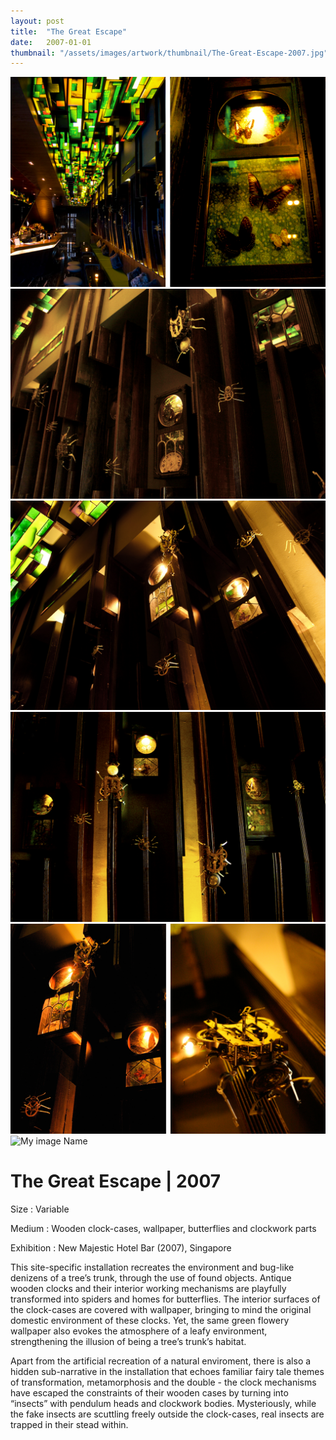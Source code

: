 ```yaml
---
layout: post
title:  "The Great Escape"
date:   2007-01-01
thumbnail: "/assets/images/artwork/thumbnail/The-Great-Escape-2007.jpg"
---
```


![My image Name](/assets/images/artwork/The-Great-Escape_01.jpg)
![My image Name](/assets/images/artwork/The-Great-Escape_02.jpg)
![My image Name](/assets/images/artwork/The-Great-Escape_03.jpg)
![My image Name](/assets/images/artwork/The-Great-Escape_04.jpg)
![My image Name](/assets/images/artwork/The-Great-Escape_05.jpg)
![My image Name](/assets/images/artwork/The-Great-Escape_06s.jpg)

# The Great Escape | 2007

Size
: Variable

Medium
: Wooden clock-cases, wallpaper, butterflies and clockwork parts


Exhibition
: New Majestic Hotel Bar (2007), Singapore

<!--excerpt_separator-->

This site-specific installation recreates the environment and bug-like denizens of a tree’s trunk, through the use of found objects.  Antique wooden clocks and their interior working mechanisms are playfully transformed into spiders and homes for butterflies. The interior surfaces of the clock-cases are covered with wallpaper, bringing to mind the original domestic environment of these clocks.  Yet, the same green flowery wallpaper also evokes the atmosphere of a leafy environment, strengthening the illusion of being a tree’s trunk’s habitat.

Apart from the artificial recreation of a natural enviroment, there is also a hidden sub-narrative in  the installation that echoes familiar fairy tale themes of transformation, metamorphosis and the double - the clock mechanisms have escaped the constraints of their wooden cases by turning into “insects” with pendulum heads and clockwork bodies.   Mysteriously, while the fake insects are scuttling freely outside the clock-cases, real insects are trapped in their stead within.
